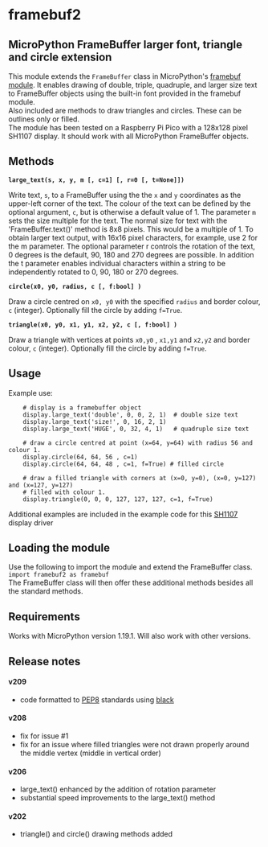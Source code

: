 # framebuf2

## MicroPython FrameBuffer larger font, triangle and circle extension

This module extends the `FrameBuffer` class in MicroPython's [framebuf module](https://docs.micropython.org/en/latest/library/framebuf.html "MicroPython documentation"). It enables drawing of double, triple, quadruple, and larger size text to FrameBuffer objects using the built-in font provided in the framebuf module.<br> 
Also included are methods to draw triangles and circles. These can be outlines only or filled.<br>
The module has been tested on a Raspberry Pi Pico with a 128x128 pixel SH1107 display. It should work with all MicroPython FrameBuffer objects.

## Methods

**`large_text(s, x, y, m [, c=1] [, r=0 [, t=None]])`**

Write text, `s`, to a FrameBuffer using the the `x` and `y` coordinates as the upper-left corner of the text. The colour of the text can be defined by the optional argument, `c`, but is otherwise a default value of 1. The parameter `m` sets the size multiple for the text. The normal size for text with the 'FrameBuffer.text()' method is 8x8 pixels. This would be a multiple of 1. To obtain larger text output, with 16x16 pixel characters, for example, use 2 for the m parameter. The optional parameter r controls the rotation of the text, 0 degrees is the default, 90, 180 and 270 degrees are possible. In addition the t parameter enables individual characters within a string to be independently rotated to 0, 90, 180 or 270 degrees. 

**`circle(x0, y0, radius, c [, f:bool] )`** 

Draw a circle centred on `x0, y0` with the specified `radius` and border colour, `c` (integer). Optionally fill the circle by adding `f=True`.

**`triangle(x0, y0, x1, y1, x2, y2, c [, f:bool] )`**

Draw a triangle with vertices at points `x0,y0` , `x1,y1` and `x2,y2` and border colour, `c` (integer). Optionally fill the circle by adding `f=True`.


## Usage

Example use:
```
    # display is a framebuffer object
    display.large_text('double', 0, 0, 2, 1)  # double size text
    display.large_text('size!', 0, 16, 2, 1)
    display.large_text('HUGE', 0, 32, 4, 1)   # quadruple size text

    # draw a circle centred at point (x=64, y=64) with radius 56 and colour 1.
    display.circle(64, 64, 56 , c=1)
    display.circle(64, 64, 48 , c=1, f=True) # filled circle

    # draw a filled triangle with corners at (x=0, y=0), (x=0, y=127) and (x=127, y=127)
    # filled with colour 1.
    display.triangle(0, 0, 0, 127, 127, 127, c=1, f=True)
```
Additional examples are included in the example code for this [SH1107](https://github.com/peter-l5/SH1107 "SH1107 OLED display driver") display driver

## Loading the module

Use the following to import the module and extend the FrameBuffer class.<br>
`import framebuf2 as framebuf`<br>
The FrameBuffer class will then offer these additional methods besides all the standard methods.

## Requirements

Works with MicroPython version 1.19.1. Will also work with other versions. 

## Release notes

#### v209

- code formatted to [PEP8](https://peps.python.org/pep-0008/) standards using [black](https://pypi.org/project/black/)

#### v208

- fix for issue #1
- fix for an issue where filled triangles were not drawn properly around the middle vertex (middle in vertical order)  

#### v206

- large_text() enhanced by the addition of rotation parameter 
- substantial speed improvements  to the large_text() method

#### v202

- triangle() and circle() drawing methods added